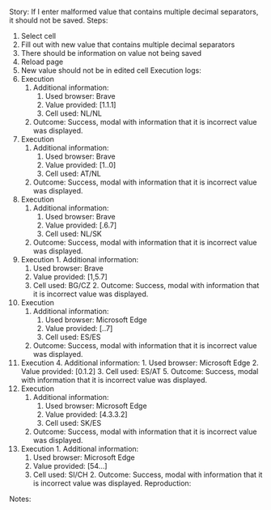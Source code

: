 Story:
If I enter malformed value that contains multiple decimal separators, it should not be saved.
Steps:
1. Select cell
2. Fill out with new value that contains multiple decimal separators
3. There should be information on value not being saved
4. Reload page
5. New value should not be in edited cell
Execution logs:
1. Execution
	1. Additional information:
		1. Used browser: Brave
		2. Value provided: [1.1.1]
		3. Cell used: NL/NL
	2. Outcome: Success, modal with information that it is incorrect value was displayed.
2.  Execution
	1. Additional information:
		1. Used browser: Brave
		2. Value provided: [1..0]
		3. Cell used: AT/NL
	2. Outcome: Success, modal with information that it is incorrect value was displayed.
3.  Execution
	1. Additional information:
		1. Used browser: Brave
		2. Value provided: [.6.7]
		3. Cell used: NL/SK
	2. Outcome: Success, modal with information that it is incorrect value was displayed.
4.   Execution
	1. Additional information:
		1. Used browser: Brave
		2. Value provided: [1,5.7]
		3. Cell used: BG/CZ
	2. Outcome: Success, modal with information that it is incorrect value was displayed.
5. Execution
	1. Additional information:
		1. Used browser: Microsoft Edge
		2. Value provided: [..7]
		3. Cell used: ES/ES
	2. Outcome: Success, modal with information that it is incorrect value was displayed.
6. Execution
	4. Additional information:
		1. Used browser: Microsoft Edge
		2. Value provided: [0.1.2]
		3. Cell used: ES/AT
	5. Outcome: Success, modal with information that it is incorrect value was displayed.
7.  Execution
	1. Additional information:
		1. Used browser: Microsoft Edge
		2. Value provided: [4.3.3.2]
		3. Cell used: SK/ES
	2. Outcome: Success, modal with information that it is incorrect value was displayed.
8.   Execution
	1. Additional information:
		1. Used browser: Microsoft Edge
		2. Value provided: [54...]
		3. Cell used: SI/CH
	2. Outcome: Success, modal with information that it is incorrect value was displayed.
Reproduction:

Notes:
